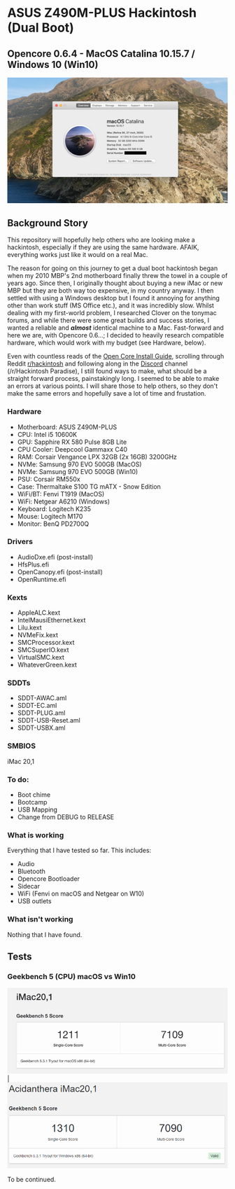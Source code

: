 # ASUS Z490M-PLUS Hackintosh (Dual Boot)
## Opencore 0.6.4 - MacOS Catalina 10.15.7 / Windows 10 (Win10)
![About Mac](About_Mac.png)

## Background Story
This repository will hopefully help others who are looking make a hackintosh, especially if they are using the same hardware. AFAIK, everything works just like it would on a real Mac. 

The reason for going on this journey to get a dual boot hackintosh began when my 2010 MBP's 2nd motherboard finally threw the towel in a couple of years ago. Since then, I originally thought about buying a new iMac or new MBP but they are both way too expensive, in my country anyway. I then settled with using a Windows desktop but I found it annoying for anything other than work stuff (MS Office etc.), and it was incredibly slow. Whilst dealing with my first-world problem, I researched Clover on the tonymac forums, and while there were some great builds and success stories, I wanted a reliable and ***almost*** identical machine to a Mac. Fast-forward and here we are, with Opencore 0.6...; I decided to heavily research compatible hardware, which would work with my budget (see Hardware, below).

Even with countless reads of the [Open Core Install Guide](https://dortania.github.io/OpenCore-Install-Guide/), scrolling through Reddit [r/hackintosh](https://www.reddit.com/r/hackintosh/) and following along in the [Discord](https://discord.com) channel (/r/Hackintosh Paradise), I still found ways to make, what should be a straight forward process, painstakingly long. I seemed to be able to make an errors at various points. I will share those to help others, so they don't make the same errors and hopefully save a lot of time and frustation. 

### Hardware
* Motherboard: ASUS Z490M-PLUS
* CPU: Intel i5 10600K
* GPU: Sapphire RX 580 Pulse 8GB Lite
* CPU Cooler: Deepcool Gammaxx C40
* RAM: Corsair Vengance LPX 32GB (2x 16GB) 3200GHz
* NVMe: Samsung 970 EVO 500GB (MacOS)
* NVMe: Samsung 970 EVO 500GB (Win10)
* PSU: Corsair RM550x
* Case: Thermaltake S100 TG mATX - Snow Edition
* WiFi/BT: Fenvi T1919 (MacOS)
* WiFi: Netgear A6210 (Windows)
* Keyboard: Logitech K235
* Mouse: Logitech M170
* Monitor: BenQ PD2700Q

### Drivers
* AudioDxe.efi (post-install)
* HfsPlus.efi
* OpenCanopy.efi (post-install)
* OpenRuntime.efi

### Kexts
* AppleALC.kext
* IntelMausiEthernet.kext
* Lilu.kext
* NVMeFix.kext
* SMCProcessor.kext
* SMCSuperIO.kext
* VirtualSMC.kext
* WhateverGreen.kext

### SDDTs
* SDDT-AWAC.aml
* SDDT-EC.aml
* SDDT-PLUG.aml
* SDDT-USB-Reset.aml
* SDDT-USBX.aml

### SMBIOS
iMac 20,1

### To do:
* Boot chime
* Bootcamp
* USB Mapping
* Change from DEBUG to RELEASE

### What is working
Everything that I have tested so far. This includes: 
* Audio
* Bluetooth
* Opencore Bootloader
* Sidecar
* WiFi (Fenvi on macOS and Netgear on W10)
* USB outlets

### What isn't working
Nothing that I have found.


## Tests
### Geekbench 5 (CPU) macOS vs Win10
![CPU Mac](CPU_Mac.png) | ![CPU Windows](CPU_Windows.PNG)

To be continued.

